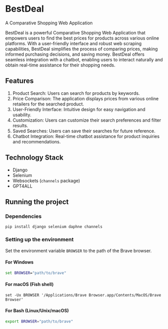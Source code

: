 # BestDeal
A Comparative Shopping Web Application


BestDeal is a powerful Comparative Shopping Web Application that empowers users to find the best prices for products across various online platforms. With a user-friendly interface and robust web scraping capabilities, BestDeal simplifies the process of comparing prices, making informed purchasing decisions, and saving money. BestDeal offers seamless integration with a chatbot, enabling users to interact naturally and obtain real-time assistance for their shopping needs.

## Features
1. Product Search: Users can search for products by keywords.
2. Price Comparison: The application displays prices from various online retailers for the searched product.
3. User-Friendly Interface: Intuitive design for easy navigation and usability.
4. Customization: Users can customize their search preferences and filter results.
5. Saved Searches: Users can save their searches for future reference.
6. Chatbot Integration: Real-time chatbot assistance for product inquiries and recommendations.

## Technology Stack
* Django
* Selenium
* Websockets (`channels` package)
* GPT4ALL

## Running the project
### Dependencies
```
pip install django selenium daphne channels
```
### Setting up the environment
Set the environment variable `BROWSER` to the path of the Brave browser.
#### For Windows
```cmd
set BROWSER="path/to/brave"
```

#### For macOS (Fish shell)
```
set -Ux BROWSER '/Applications/Brave Browser.app/Contents/MacOS/Brave Browser'
```

#### For Bash (Linux/Unix/macOS)
```bash
export BROWSER="path/to/brave"
```